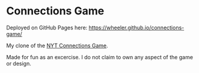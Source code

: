 # Connections Game

Deployed on GitHub Pages here: https://wheeler.github.io/connections-game/

My clone of the [NYT Connections Game](https://www.nytimes.com/games/connections).

Made for fun as an excercise. I do not claim to own any aspect of the game or design.
